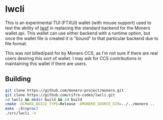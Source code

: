 # lwcli

This is an experimental TUI (FTXUI) wallet (with mouse support) used to test the ability of [lwsf](https://code.leeclagett.com/lwsf) in replacing the standard backend for the Monero wallet api. This wallet can use either backend with a runtime option, but once the wallet file is created it is "bound" to that particular backend due to file format.

This was _not_ billed/paid for by Monero CCS, as I'm not sure if there are real users desiring this sort of wallet. I may ask for CCS contributions in maintaining this wallet if there are users.

## Building
```bash
git clone https://github.com/monero-project/monero.git
git clone https://github.com/cifro-codes/lwcli.git
cd lwcli && mkdir build && cd build
cmake -DCMAKE_BUILD_TYPE=Release -DMONERO_SOURCE_DIR=../../monero ..
make -j$(nproc)
./src/lwcli -h
```
